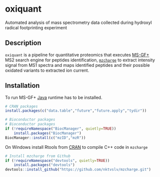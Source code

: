 # oxiquant
Automated analysis of mass spectrometry data collected during hydroxyl radical footprinting experiment

## Description
`oxiquant` is a pipeline for quantitative proteomics that executes 
[MS-GF+](https://github.com/MSGFPlus/msgfplus) 
MS2 search engine for peptides identification, 
[`mzcharge`](https://github.com/nktvslv/mzcharge) to extract 
intensity signal from MS1 spectra and maps identified peptides and their possible oxidated variants to extracted ion current.

## Installation
To run MS-GF+ [Java](https://www.java.com/en/download/manual.jsp)
runtime has to be installed.

```R
# CRAN packages
install.packages(c("data.table","future","future.apply","tydir"))

# Bioconductor packages
# Bioconductor packages
if (!requireNamespace("BiocManager", quietly=TRUE))
    install.packages("BiocManager")
BiocManager::install(c("mzID","mzR"))
```
On Windows install Rtools from [CRAN](https://cran.r-project.org) to 
compile C++ code in `mzcharge`

```R
# Install mzcharge from Github
if (!requireNamespace("devtools", quietly=TRUE))
    install.packages("devtools")
devtools::install_github("https://github.com/nktvslv/mzcharge.git")
```

